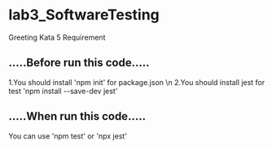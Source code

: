 # lab3_SoftwareTesting
Greeting Kata 5 Requirement 

 ## .....Before run this code.....
1.You should install 'npm init' for package.json \n
2.You should install jest for test 'npm install --save-dev jest'

 ## .....When run this code.....
You can use 'npm test' or 'npx jest'



